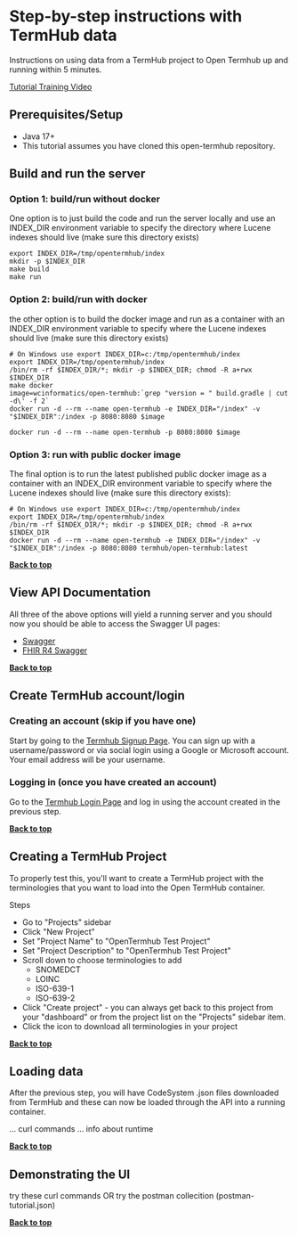 # Step-by-step instructions with TermHub data
Instructions on using data from a TermHub project to Open Termhub up and running within 5 minutes.

[Tutorial Training Video](https://youtu.be/Vto42DIMw2U)

## Prerequisites/Setup
* Java 17+
* This tutorial assumes you have cloned this open-termhub repository.

## Build and run the server

### Option 1: build/run without docker

One option is to just build the code and run the server locally and use an INDEX_DIR environment variable to specify the directory where Lucene indexes should live (make sure this directory exists)

```
export INDEX_DIR=/tmp/opentermhub/index
mkdir -p $INDEX_DIR
make build
make run
```

### Option 2: build/run with docker

the other option is to build the docker image and run as a container with an INDEX_DIR environment variable to specify where the Lucene indexes should live (make sure this directory exists)

```
# On Windows use export INDEX_DIR=c:/tmp/opentermhub/index
export INDEX_DIR=/tmp/opentermhub/index
/bin/rm -rf $INDEX_DIR/*; mkdir -p $INDEX_DIR; chmod -R a+rwx $INDEX_DIR
make docker
image=wcinformatics/open-termhub:`grep "version = " build.gradle | cut -d\' -f 2`
docker run -d --rm --name open-termhub -e INDEX_DIR="/index" -v "$INDEX_DIR":/index -p 8080:8080 $image

docker run -d --rm --name open-termhub -p 8080:8080 $image
```

### Option 3: run with public docker image

The final option is to run the latest published public docker image as a container with an INDEX_DIR environment variable to specify where the Lucene indexes should live (make sure this directory exists):

```
# On Windows use export INDEX_DIR=c:/tmp/opentermhub/index
export INDEX_DIR=/tmp/opentermhub/index
/bin/rm -rf $INDEX_DIR/*; mkdir -p $INDEX_DIR; chmod -R a+rwx $INDEX_DIR
docker run -d --rm --name open-termhub -e INDEX_DIR="/index" -v "$INDEX_DIR":/index -p 8080:8080 termhub/open-termhub:latest
```

**[Back to top](#step-by-step-instructions-with-termhub-data)**

## View API Documentation

All three of the above options will yield a running server and you should now you should be able to access the Swagger UI pages:
* [Swagger](https://localhost:8080/swagger-ui/index.html)
* [FHIR R4 Swagger](https://localhost:8080/fhir/r4/swagger-ui/index.html)

**[Back to top](#step-by-step-instructions-with-termhub-data)**

## Create TermHub account/login

### Creating an account (skip if you have one)

Start by going to the [Termhub Signup Page](https://app.terminologyhub.com/signup).  You can sign up with a username/password or via social login using a Google or Microsoft account.  Your email address will be your username.

### Logging in (once you have created an account)

Go to the [Termhub Login Page](https://app.terminologyhub.com/login) and log in using the account created in the previous step.

**[Back to top](#step-by-step-instructions-with-termhub-data)**

## Creating a TermHub Project

To properly test this, you'll want to create a TermHub project with the terminologies that you want to load into the Open TermHub container.

Steps
* Go to "Projects" sidebar
* Click "New Project"
* Set "Project Name" to "OpenTermhub Test Project"
* Set "Project Description" to "OpenTermhub Test Project"
* Scroll down to choose terminologies to add
  * SNOMEDCT
  * LOINC
  * ISO-639-1
  * ISO-639-2
* Click "Create project" - you can always get back to this project from your "dashboard" or from the project list on the "Projects" sidebar item.
* Click the icon to download all terminologies in your project
<need image>

**[Back to top](#step-by-step-instructions-with-termhub-data)**

## Loading data

After the previous step, you will have CodeSystem .json files downloaded from TermHub and these can now be loaded through the API into a running container.

... curl commands ... info about runtime

**[Back to top](#step-by-step-instructions-with-termhub-data)**


## Demonstrating the UI

try these curl commands
OR try the postman collecition (postman-tutorial.json)

**[Back to top](#step-by-step-instructions-with-termhub-data)**
